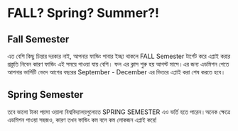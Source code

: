 # FALL? Spring? Summer?!

## Fall Semester

এত বেশি কিছু চিন্তার দরকার নাই, আপনার ফান্ডিং পাবার ইচ্ছা থাকলে FALL Semester টার্গেট করে এপ্লাই করার প্রস্তুতি নিবেন কারণ ফান্ডিং এই সময়ে পাওয়া যায় বেশি। ফল এর ক্লাস শুরু হয় আগস্ট মাসে।এর জন্য এডমিশন পেতে আপনার ভার্সিটি ভেদে আগের বছরের September - December এর ভিতরে এপ্লাই করা শেষ করতে হবে।


## Spring Semester

তবে ভালো টাকা পয়সা ওয়ালা বিশ্ববিদ্যালয়গুলোতে SPRING SEMESTER এও ভর্তি হতে পারেন।অনেক ক্ষেত্রে এডমিশন পাওয়া সহজও, কারণ তখন ফান্ডিং কম বলে কম লোকজন এপ্লাই করে!